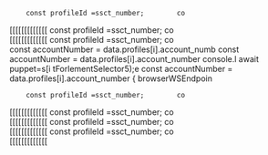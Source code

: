         const profileId =ssct_number;        co  
[[[[[[[[[[[[[
        const profileId =ssct_number;        co  
[[[[[[[[[[[[[
        const profileId =ssct_number;        co  
        const accountNumber = data.profiles[i].account_numb
        const accountNumber = data.profiles[i].account_number
console.l await puppet=s[i tForlementSelector5);e
        const accountNumber = data.profiles[i].account_number
                    { browserWSEndpoin

        const profileId =ssct_number;        co  
[[[[[[[[[[[[[
        const profileId =ssct_number;        co  
[[[[[[[[[[[[[
        const profileId =ssct_number;        co  
[[[[[[[[[[[[[
        const profileId =ssct_number;        co  
[[[[[[[[[[[[[

